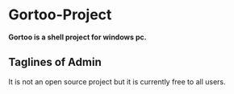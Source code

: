 # Gortoo-Project
**Gortoo is a shell project for windows pc.**

## Taglines of Admin
It is not an open source project but it is currently free to all users.
